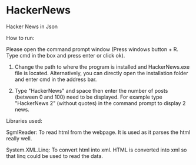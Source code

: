 # HackerNews
Hacker News in Json

How to run:

Please open the command prompt window (Press windows button + R. Type cmd in the box and press enter or click ok).

 1. Change the path to where the program is installed and HackerNews.exe file is located. 
   Alternatively, you can directly open the installation folder and enter cmd in the address bar. 

 2. Type "HackerNews" and space then enter the number of posts (between 0 and 100) need to be displayed. For example type "HackerNews 2" (without quotes) in the command prompt to display 2 news.

Libraries used:

  SgmlReader: To read html from the webpage. It is used as it parses the html really well. 
  
  System.XML.Linq: To convert html into xml. HTML is converted into xml so that linq could be used to read the data.

 
